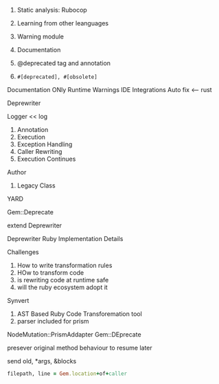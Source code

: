 
1. Static analysis: Rubocop
2. Learning from other leanguages

3. Warning module
4. Documentation
5. @deprecated tag and annotation
6. `#[deprecated], #[obsolete]`

Documentation ONly
Runtime Warnings
IDE Integrations
Auto fix <-- rust

Deprewriter

Logger << log

1. Annotation
2. Execution
3. Exception Handling
4. Caller Rewriting
5. Execution Continues

Author

1. Legacy Class

YARD

Gem::Deprecate

extend Deprewriter

Deprewriter Ruby Implementation Details

Challenges

1. How to write transformation rules
2. HOw to transform code
3. is rewriting code at runtime safe
4. will the ruby ecosystem adopt it

Synvert

1. AST Based Ruby Code Transforemation tool
2. parser included for prism

NodeMutation::PrismAddapter
Gem::DEprecate

presever original method behaviour to resume later

send old, *args, &blocks

```ruby
filepath, line = Gem.location+of+caller

```
